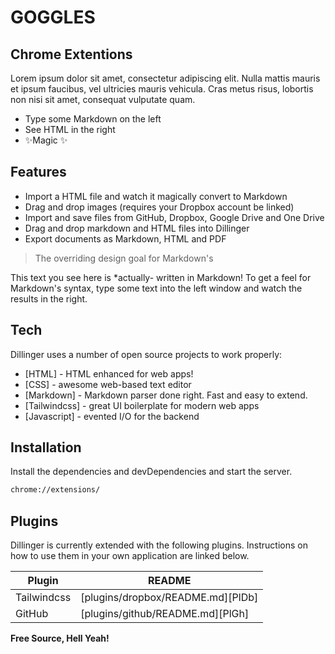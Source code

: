 # GOGGLES
## Chrome Extentions

Lorem ipsum dolor sit amet, consectetur adipiscing elit. Nulla mattis mauris et ipsum faucibus, vel ultricies mauris vehicula. Cras metus risus, lobortis non nisi sit amet, consequat vulputate quam.

- Type some Markdown on the left
- See HTML in the right
- ✨Magic ✨

## Features

- Import a HTML file and watch it magically convert to Markdown
- Drag and drop images (requires your Dropbox account be linked)
- Import and save files from GitHub, Dropbox, Google Drive and One Drive
- Drag and drop markdown and HTML files into Dillinger
- Export documents as Markdown, HTML and PDF

> The overriding design goal for Markdown's

This text you see here is *actually- written in Markdown! To get a feel
for Markdown's syntax, type some text into the left window and
watch the results in the right.

## Tech

Dillinger uses a number of open source projects to work properly:

- [HTML] - HTML enhanced for web apps!
- [CSS] - awesome web-based text editor
- [Markdown] - Markdown parser done right. Fast and easy to extend.
- [Tailwindcss] - great UI boilerplate for modern web apps
- [Javascript] - evented I/O for the backend

## Installation

Install the dependencies and devDependencies and start the server.

```sh
chrome://extensions/
```

## Plugins

Dillinger is currently extended with the following plugins.
Instructions on how to use them in your own application are linked below.

| Plugin | README |
| ------ | ------ |
| Tailwindcss | [plugins/dropbox/README.md][PlDb] |
| GitHub | [plugins/github/README.md][PlGh] |

**Free Source, Hell Yeah!**
